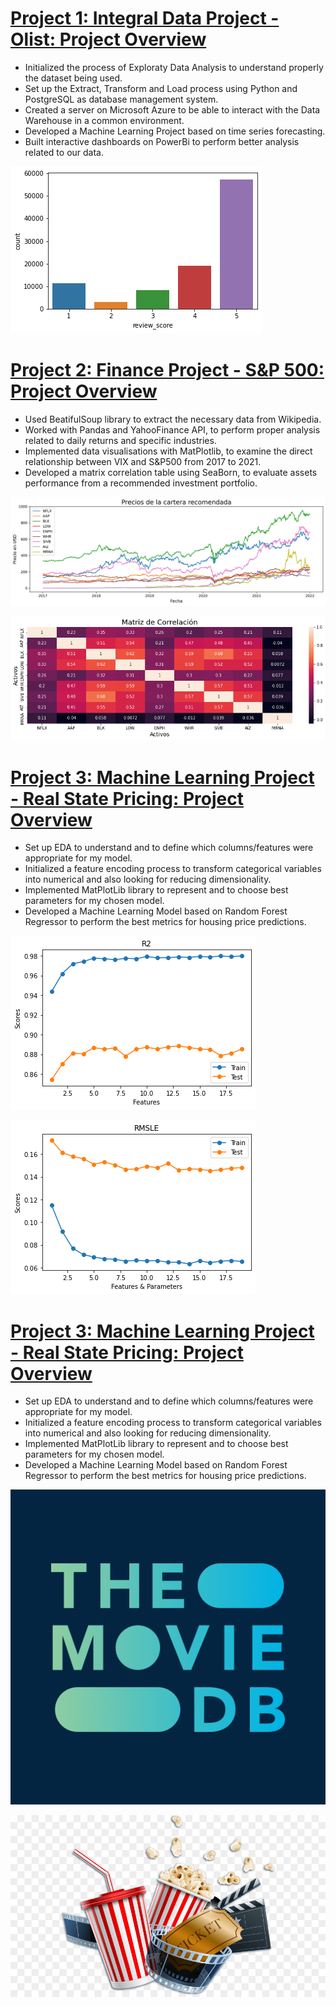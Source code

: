 

# [Project 1: Integral Data Project - Olist: Project Overview](https://github.com/mnperezluma/Olist)
- Initialized the process of Exploraty Data Analysis to understand properly the dataset being used.
- Set up the Extract, Transform and Load process using Python and PostgreSQL as database management system.
- Created a server on Microsoft Azure to be able to interact with the Data Warehouse in a common environment.  
- Developed a Machine Learning Project based on time series forecasting. 
- Built interactive dashboards on PowerBi to perform better analysis related to our data.


![](/images/output.png)


# [Project 2: Finance Project - S&P 500: Project Overview](https://github.com/mnperezluma/FinanceProject)
- Used BeatifulSoup library to extract the necessary data from Wikipedia. 
- Worked with Pandas and YahooFinance API, to perform proper analysis related to daily returns and specific industries.
- Implemented data visualisations with MatPlotlib, to examine the direct relationship between VIX and S&P500 from 2017 to 2021. 
- Developed a matrix correlation table using SeaBorn, to evaluate assets performance from a recommended investment portfolio.


![](/images/plot_precios.png)


![](/images/matrix_correlation.png)


# [Project 3: Machine Learning Project - Real State Pricing: Project Overview](https://github.com/mnperezluma/Proyecto_ML)
- Set up EDA to understand and to define which columns/features were appropriate for my model. 
- Initialized a feature encoding process to transform categorical variables into numerical and also looking for reducing dimensionality.
- Implemented MatPlotLib library to represent and to choose best parameters for my chosen model. 
- Developed a Machine Learning Model based on Random Forest Regressor to perform the best metrics for housing price predictions.

![](/images/r2.png)


![](/images/rmsle.png)


# [Project 3: Machine Learning Project - Real State Pricing: Project Overview](https://github.com/mnperezluma/Proyecto_ML)
- Set up EDA to understand and to define which columns/features were appropriate for my model. 
- Initialized a feature encoding process to transform categorical variables into numerical and also looking for reducing dimensionality.
- Implemented MatPlotLib library to represent and to choose best parameters for my chosen model. 
- Developed a Machine Learning Model based on Random Forest Regressor to perform the best metrics for housing price predictions.

![](/images/tmdb.png)


![](/images/popcorn_cinema.jpg)